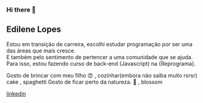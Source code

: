 ### Hi there 👋

## Edilene Lopes 


Estou em transição de carreira, escolhi 
estudar programação por ser uma das áreas que mais cresce. <br>
E também pelo sentimento de pertencer a uma comunidade que se ajuda.<br>
Para isso, estou fazendo curso de back-end (Javascript) na {Reprograma}.

Gosto de brincar com meu filho   :heart_eyes:	, cozinhar(embora não saiba muito rsrsr) cake ,  spaghetti
Gosto de ficar perto da natureza. :deciduous_tree: , blossom

[linkedin](http://https://www.linkedin.com/in/edilene-lopes-b2254224/)

<!--
**EdileneLopes/edilenelopes** is a ✨ _special_ ✨ repository because its `README.md` (this file) appears on your GitHub profile.

Here are some ideas to get you started:

- 🔭 I’m currently working on ...
- 🌱 I’m currently learning ...
- 👯 I’m looking to collaborate on ...
- 🤔 I’m looking for help with ...
- 💬 Ask me about ...
- 📫 How to reach me: ...
- 😄 Pronouns: ...
- ⚡ Fun fact: ...
-->
